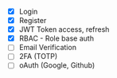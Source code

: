 - [x] Login
- [x] Register
- [x] JWT Token access, refresh
- [x] RBAC - Role base auth
- [ ] Email Verification
- [ ] 2FA (TOTP)
- [ ] oAuth (Google, Github)